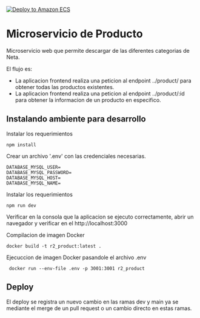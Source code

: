 [![Deploy to Amazon ECS](https://github.com/htnetamx/r2_product/actions/workflows/product.yml/badge.svg)](https://github.com/htnetamx/r2_product/actions/workflows/product.yml)

Microservicio de Producto
==========================
Microservicio web que permite descargar de las diferentes categorias de Neta.

El flujo es:
 - La aplicacion frontend realiza una peticion al endpoint ../product/ para obtener todas las productos existentes.
 - La aplicacion frontend realiza una peticion al endpoint ../product/:id para obtener la informacion de un producto en especifico.



Instalando ambiente para desarrollo
--------------------------

Instalar los requerimientos



    npm install

Crear un archivo '.env' con las credenciales necesarias.


    DATABASE_MYSQL_USER=
    DATABASE_MYSQL_PASSWORD=
    DATABASE_MYSQL_HOST=
    DATABASE_MYSQL_NAME=

Instalar los requerimientos

    npm run dev

Verificar en la consola que la aplicacion se ejecuto correctamente, abrir un navegador y verificar en el http://localhost:3000

Compilacion de imagen Docker

    docker build -t r2_product:latest .

Ejecuccion de imagen Docker pasandole el archivo .env 

     docker run --env-file .env -p 3001:3001 r2_product

Deploy
------

El deploy se registra un nuevo cambio en las ramas dev y main ya se mediante el merge de un pull request o un cambio directo en estas ramas.
